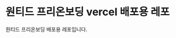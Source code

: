 # 원티드 프리온보딩 vercel 배포용 레포

원티드 프리온보딩 배포용 레포입니다.

<!-- [커밋용 레포 바로가기](https://github.com/Wanted-07-team-9/pre-onboarding-7th-3-1-9.git) -->
